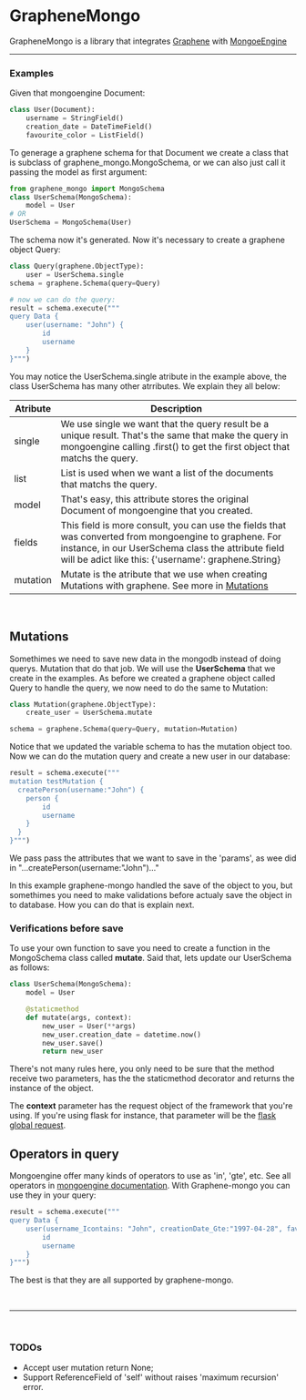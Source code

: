 # GrapheneMongo

GrapheneMongo is a library that integrates <a href="https://github.com/graphql-python/graphene/" target="_blank">Graphene</a> with <a target="_blank" href="https://github.com/MongoEngine/mongoengine">MongoeEngine</a>

<hr>

### Examples
Given that mongoengine Document:
```python
class User(Document):
    username = StringField()
    creation_date = DateTimeField()
    favourite_color = ListField()
```
To generage a graphene schema for that Document we create a class that is subclass of graphene_mongo.MongoSchema, or we can also just call it passing the model as first argument:
```python
from graphene_mongo import MongoSchema
class UserSchema(MongoSchema):
    model = User
# OR
UserSchema = MongoSchema(User)
```
The schema now it's generated. Now it's necessary to create a graphene object Query:
```python
class Query(graphene.ObjectType):
    user = UserSchema.single
schema = graphene.Schema(query=Query)

# now we can do the query:
result = schema.execute("""
query Data {
    user(username: "John") {
		id
		username
    }
}""")
```

You may notice the UserSchema.single atribute in the example above, the class UserSchema has many other atrributes. We explain they all below:

| Atribute  | Description |
| ------------- | ------------- |
|  single  |  We use single we want that the query result be a unique result. That's the same that make the query in mongoengine calling .first() to get the first object that matchs the query.  |
| list  | List is used when we want a list of the documents that matchs the query. |
| model  | That's easy, this attribute stores the original Document of mongoengine that you created. |
| fields |  This field is more consult, you can use the fields that was converted from mongoengine to graphene. For instance, in our UserSchema class the attribute field will be adict like this: {'username': graphene.String}|
| mutation | Mutate is the atribute that we use when creating Mutations with graphene. See more in [Mutations](#Mutations) |

<br>

## Mutations

Somethimes we need to save new data in the mongodb instead of doing querys. Mutation that do that job.
We will use the <b>UserSchema</b> that we create in the examples. As before we created a graphene object called Query to handle the query, we now need to do the same to Mutation:

```python
class Mutation(graphene.ObjectType):
    create_user = UserSchema.mutate

schema = graphene.Schema(query=Query, mutation=Mutation)
```
Notice that we updated the variable schema to has the mutation object too.
Now we can do the mutation query and create a new user in our database:
```python
result = schema.execute("""
mutation testMutation {
  createPerson(username:"John") {
    person {
    	id
    	username
    }
  }
}""")
```

We pass pass the attributes that we want to save in the 'params', as wee did in "...createPerson(username:"John")..."

In this example graphene-mongo handled the save of the object to you, but somethimes you need to make validations before actualy save the object in to database. How you can do that is explain next.

### Verifications before save
To use your own function to save you need to create a function in the MongoSchema class called <b>mutate</b>. Said that, lets update our UserSchema as follows:
```python
class UserSchema(MongoSchema):
    model = User

    @staticmethod
    def mutate(args, context):
    	new_user = User(**args)
        new_user.creation_date = datetime.now()
        new_user.save()
        return new_user
```

There's not many rules here, you only need to be sure that the method receive two parameters, has the the staticmethod decorator and returns the instance of the object.

The <b>context</b> parameter has the request object of the framework that you're using. If you're using flask for instance, that parameter will be the <a href="http://werkzeug.pocoo.org/docs/0.12/local/#werkzeug.local.LocalProxy" target="_blank">flask global request</a>.



## Operators in query

Mongoengine offer many kinds of operators to use as 'in', 'gte', etc. See all operators in <a target="_blank" href="http://docs.mongoengine.org/guide/querying.html#query-operators">mongoengine documentation</a>. With Graphene-mongo you can use they in  your query:
```python
result = schema.execute("""
query Data {
    user(username_Icontains: "John", creationDate_Gte:"1997-04-28", favouriteColor_In:["red", "blue"]) {
		id
		username
    }
}""")
```

The best is that they are all supported by graphene-mongo.

<br>
<hr>
<br>

### TODOs
* Accept user mutation return None;
* Support ReferenceField of 'self' without raises 'maximum recursion' error.
